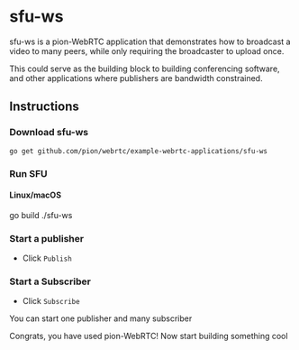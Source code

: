# sfu-ws
sfu-ws is a pion-WebRTC application that demonstrates how to broadcast a video to many peers, while only requiring the broadcaster to upload once.

This could serve as the building block to building conferencing software, and other applications where publishers are bandwidth constrained.

## Instructions
### Download sfu-ws
```
go get github.com/pion/webrtc/example-webrtc-applications/sfu-ws
```

### Run SFU
#### Linux/macOS
go build
./sfu-ws

### Start a publisher

* Click `Publish`

### Start a Subscriber
* Click `Subscribe`


You can start one publisher and many subscriber

Congrats, you have used pion-WebRTC! Now start building something cool
